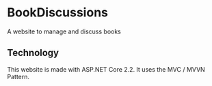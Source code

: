 # BookDiscussions
A website to manage and discuss books

## Technology
This website is made with ASP.NET Core 2.2. It uses the MVC / MVVN Pattern.
